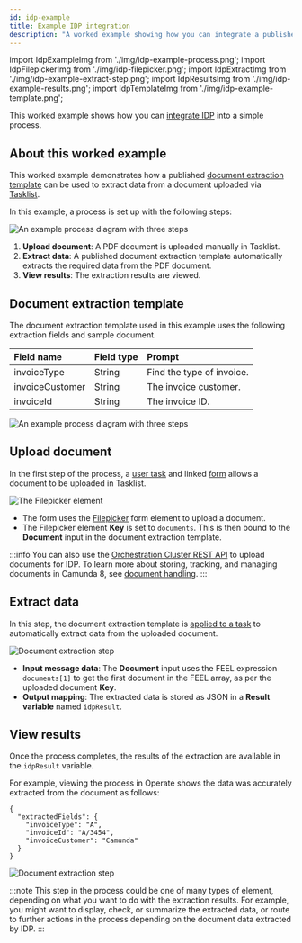```yaml
---
id: idp-example
title: Example IDP integration
description: "A worked example showing how you can integrate a published IDP document extraction template into a simple process in Web Modeler."
---
```


import IdpExampleImg from './img/idp-example-process.png';
import IdpFilepickerImg from './img/idp-filepicker.png';
import IdpExtractImg from './img/idp-example-extract-step.png';
import IdpResultsImg from './img/idp-example-results.png';
import IdpTemplateImg from './img/idp-example-template.png';

This worked example shows how you can [integrate IDP](idp-configuration.md) into a simple process.

## About this worked example

This worked example demonstrates how a published [document extraction template](idp-document-extraction.md) can be used to extract data from a document uploaded via [Tasklist](/components/tasklist/introduction-to-tasklist.md).

In this example, a process is set up with the following steps:

<img src={IdpExampleImg} class="img-800" alt="An example process diagram with three steps" />

1. **Upload document**: A PDF document is uploaded manually in Tasklist.
1. **Extract data**: A published document extraction template automatically extracts the required data from the PDF document.
1. **View results**: The extraction results are viewed.

## Document extraction template

The document extraction template used in this example uses the following extraction fields and sample document.

| Field name      | Field type | Prompt                    |
| :-------------- | :--------- | :------------------------ |
| invoiceType     | String     | Find the type of invoice. |
| invoiceCustomer | String     | The invoice customer.     |
| invoiceId       | String     | The invoice ID.           |

<img src={IdpTemplateImg} alt="An example process diagram with three steps" />

## Upload document

In the first step of the process, a [user task](/components/modeler/bpmn/user-tasks/user-tasks.md) and linked [form](/components/modeler/forms/camunda-forms-reference.md) allows a document to be uploaded in Tasklist.

<img src={IdpFilepickerImg} alt="The Filepicker element" />

- The form uses the [Filepicker](/components/modeler/forms/form-element-library/forms-element-library-filepicker.md) form element to upload a document.
- The Filepicker element **Key** is set to `documents`. This is then bound to the **Document** input in the document extraction template.

:::info
You can also use the [Orchestration Cluster REST API](/apis-tools/orchestration-cluster-api-rest/orchestration-cluster-api-rest-overview.md) to upload documents for IDP. To learn more about storing, tracking, and managing documents in Camunda 8, see [document handling](/components/document-handling/getting-started.md).
:::

## Extract data

In this step, the document extraction template is [applied to a task](idp-integrate.md#create-and-configure-an-idp-task) to automatically extract data from the uploaded document.

<img src={IdpExtractImg} alt="Document extraction step" />

- **Input message data**: The **Document** input uses the FEEL expression `documents[1]` to get the first document in the FEEL array, as per the uploaded document **Key**.
- **Output mapping**: The extracted data is stored as JSON in a **Result variable** named `idpResult`.

## View results

Once the process completes, the results of the extraction are available in the `idpResult` variable.

For example, viewing the process in Operate shows the data was accurately extracted from the document as follows:

```
{
  "extractedFields": {
    "invoiceType": "A",
    "invoiceId": "A/3454",
    "invoiceCustomer": "Camunda"
  }
}
```

<img src={IdpResultsImg} alt="Document extraction step" />

:::note
This step in the process could be one of many types of element, depending on what you want to do with the extraction results. For example, you might want to display, check, or summarize the extracted data, or route to further actions in the process depending on the document data extracted by IDP.
:::
